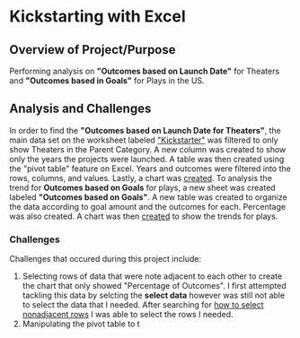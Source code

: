 # Kickstarting with Excel
## Overview of Project/Purpose
Performing analysis on **"Outcomes based on Launch Date"** for Theaters and **"Outcomes based in Goals"** for Plays in the US.
## Analysis and Challenges 
In order to find the **"Outcomes based on Launch Date for Theaters"**, the main data set on the worksheet labeled ["Kickstarter"](https://github.com/tutran90/kickstarter-analysis/blob/main/Kickstarter_Challenge.xlsx%202.zip) was filtered to only show Theaters in the Parent Category. A new column was created to show only the years the projects were launched. A table was then created using the "pivot table" feature on Excel. Years and outcomes were filtered into the rows, columns, and values. Lastly, a chart was [created](https://user-images.githubusercontent.com/90367435/132954844-b0441f4e-a5c3-4747-931d-75b01040ce6c.png). To analysis the trend for **Outcomes based on Goals** for plays, a new sheet was created labeled **"Outcomes based on Goals"**. A new table was created to organize the data according to goal amount and the outcomes for each. Percentage was also created. A chart was then [created](https://user-images.githubusercontent.com/90367435/132954897-c227865f-e122-41c5-bec6-4769adc543b7.png) to show the trends for plays. 
### **Challenges**
Challenges that occured during this project include:
1. Selecting rows of data that were note adjacent to each other to create the chart that only showed "Percentage of Outcomes". I first attempted tackling this data by selcting the **select data** however was still not able to select the data that I needed. After searching for [how to select nonadjacent rows](www.google.com) I was able to select the rows I needed. 
2. Manipulating the pivot table to t
 




